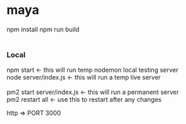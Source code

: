 # maya

npm install
npm run build
<br/><br/>
<h3>Local</h3>
npm start <- this will run temp nodemon local testing server
<br/>
node server/index.js <- this will run a temp live server
<br/><br/>
pm2 start server/index.js <- this will run a permanent server<br/>
pm2 restart all <- use this to restart after any changes

http => PORT 3000
